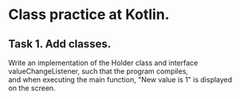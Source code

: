 # Class practice at Kotlin.
## Task 1. Add classes.
Write an implementation of the Holder class and interface  
valueChangeListener, such that the program compiles,  
and when executing the main function, "New value is 1" is displayed  
on the screen.
